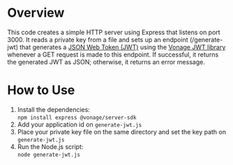 Overview
======================
This code creates a simple HTTP server using Express that listens on port 3000. It reads a private key from a file and sets up an endpoint (/generate-jwt) that generates a [JSON Web Token (JWT)](https://developer.vonage.com/en/getting-started/concepts/authentication#json-web-tokens) using the [Vonage JWT library](https://github.com/Vonage/vonage-node-sdk/tree/3.x/packages/jwt) whenever a GET request is made to this endpoint. If successful, it returns the generated JWT as JSON; otherwise, it returns an error message.

How to Use
======================
1. Install the dependencies:  
```npm install express @vonage/server-sdk```
2. Add your application id on `generate-jwt.js`
3. Place your private key file on the same directory and set the key path on `generate-jwt.js`
4. Run the Node.js script:  
```node generate-jwt.js```
